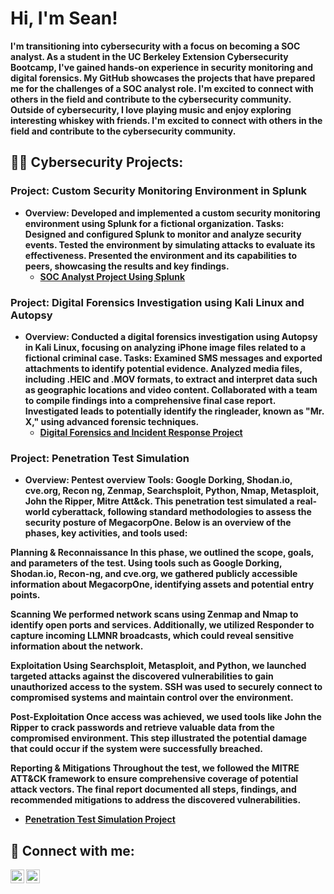 <h1>Hi, I'm Sean! </h1>
  <b>I'm transitioning into cybersecurity with a focus on becoming a SOC analyst. As a student in the UC Berkeley Extension Cybersecurity Bootcamp, I've gained hands-on experience in security monitoring and digital forensics. My GitHub showcases the projects that have prepared me for the challenges of a SOC analyst role. I'm excited to connect with others in the field and contribute to the cybersecurity community.</b>
  <b>Outside of cybersecurity, I love playing music and enjoy exploring interesting whiskey with friends. I'm excited to connect with others in the field and contribute to the cybersecurity community.</b>

<h2>👨‍💻 Cybersecurity Projects:</h2>

<h3>Project: Custom Security Monitoring Environment in Splunk</h3>
 
- <b>Overview: Developed and implemented a custom security monitoring environment using Splunk for a fictional organization.
Tasks:
Designed and configured Splunk to monitor and analyze security events.
Tested the environment by simulating attacks to evaluate its effectiveness.
Presented the environment and its capabilities to peers, showcasing the results and key findings.</b>
  - <b>[SOC Analyst Project Using Splunk](https://docs.google.com/document/d/1H0ArV3fWwnz-QApyergOZ6xue9uR4Y8crG9BiJdaIOw/edit?usp=sharing)
  </b>
<b>

</b>

<h3>Project: Digital Forensics Investigation using Kali Linux and Autopsy</h3>
 
- <b>Overview: Conducted a digital forensics investigation using Autopsy in Kali Linux, focusing on analyzing iPhone image files related to a fictional criminal case.
Tasks:
Examined SMS messages and exported attachments to identify potential evidence.
Analyzed media files, including .HEIC and .MOV formats, to extract and interpret data such as geographic locations and video content.
Collaborated with a team to compile findings into a comprehensive final case report.
Investigated leads to potentially identify the ringleader, known as "Mr. X," using advanced forensic techniques.</b>
  - <b>[Digital Forensics and Incident Response Project](https://docs.google.com/document/d/13Wj7ANVXr7FMWY5vw6ew-Nd760d0kMGjOiOJbcCRSzc/edit?usp=sharing)
 </b>

<h3>Project: Penetration Test Simulation</h3>
 
- <b>Overview: Pentest overview
Tools: Google Dorking, Shodan.io, cve.org, Recon ng, Zenmap, Searchsploit, Python, Nmap, Metasploit, John the Ripper, Mitre Att&ck.
This penetration test simulated a real-world cyberattack, following standard methodologies to assess the security posture of MegacorpOne. Below is an overview of the phases, key activities, and tools used:

Planning & Reconnaissance
In this phase, we outlined the scope, goals, and parameters of the test. Using tools such as Google Dorking, Shodan.io, Recon-ng, and cve.org, we gathered publicly accessible information about MegacorpOne, identifying assets and potential entry points.

Scanning
We performed network scans using Zenmap and Nmap to identify open ports and services. Additionally, we utilized Responder to capture incoming LLMNR broadcasts, which could reveal sensitive information about the network.

Exploitation
Using Searchsploit, Metasploit, and Python, we launched targeted attacks against the discovered vulnerabilities to gain unauthorized access to the system. SSH was used to securely connect to compromised systems and maintain control over the environment.

Post-Exploitation
Once access was achieved, we used tools like John the Ripper to crack passwords and retrieve valuable data from the compromised environment. This step illustrated the potential damage that could occur if the system were successfully breached.

Reporting & Mitigations
Throughout the test, we followed the MITRE ATT&CK framework to ensure comprehensive coverage of potential attack vectors. The final report documented all steps, findings, and recommended mitigations to address the discovered vulnerabilities.
</b>
  - <b>[Penetration Test Simulation Project](https://docs.google.com/document/d/1Uke2hxYr1Mwbtzbv8S-mjqd5gG_bpFt-nsaCYB5-6Mc/edit?usp=sharing)
</b>

<h2> 🤳 Connect with me:</h2>


[<img align="left" alt="SeanClem | LinkedIn" width="22px" src="https://cdn.jsdelivr.net/npm/simple-icons@v3/icons/linkedin.svg" />][linkedin]
[<img align="left" alt="SeanClem | Instagram" width="22px" src="https://cdn.jsdelivr.net/npm/simple-icons@v3/icons/instagram.svg" />][instagram]

[instagram]: https://www.instagram.com/foreverchasingwhiskey
[linkedin]: https://www.linkedin.com/in/sean-clem-845b202b4/

<!--
**joshmadakor1/joshmadakor1** is a ✨ _special_ ✨ repository because its `README.md` (this file) appears on your GitHub profile.

Here are some ideas to get you started:

- 🔭 I’m currently working on ...
- 🌱 I’m currently learning ...
- 👯 I’m looking to collaborate on ...
- 🤔 I’m looking for help with ...
- 💬 Ask me about ...
- 📫 How to reach me: ...
- 😄 Pronouns: ...
- ⚡ Fun fact: ...
-->

